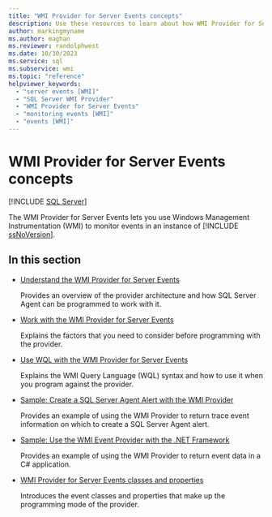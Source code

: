```yaml
---
title: "WMI Provider for Server Events concepts"
description: Use these resources to learn about how WMI Provider for Server Events uses Windows Management Instrumentation to monitor events in an instance of SQL Server.
author: markingmyname
ms.author: maghan
ms.reviewer: randolphwest
ms.date: 10/30/2023
ms.service: sql
ms.subservice: wmi
ms.topic: "reference"
helpviewer_keywords:
  - "server events [WMI]"
  - "SQL Server WMI Provider"
  - "WMI Provider for Server Events"
  - "monitoring events [WMI]"
  - "events [WMI]"
---
```

# WMI Provider for Server Events concepts

[!INCLUDE [SQL Server](../../includes/applies-to-version/sqlserver.md)]

The WMI Provider for Server Events lets you use Windows Management Instrumentation (WMI) to monitor events in an instance of [!INCLUDE [ssNoVersion](../../includes/ssnoversion-md.md)].

## In this section

- [Understand the WMI Provider for Server Events](understanding-the-wmi-provider-for-server-events.md)

  Provides an overview of the provider architecture and how SQL Server Agent can be programmed to work with it.

- [Work with the WMI Provider for Server Events](working-with-the-wmi-provider-for-server-events.md)

  Explains the factors that you need to consider before programming with the provider.

- [Use WQL with the WMI Provider for Server Events](using-wql-with-the-wmi-provider-for-server-events.md)

  Explains the WMI Query Language (WQL) syntax and how to use it when you program against the provider.

- [Sample: Create a SQL Server Agent Alert with the WMI Provider](sample-creating-a-sql-server-agent-alert-with-the-wmi-provider.md)

  Provides an example of using the WMI Provider to return trace event information on which to create a SQL Server Agent alert.

- [Sample: Use the WMI Event Provider with the .NET Framework](sample-using-the-wmi-event-provider-with-the-net-framework.md)

  Provides an example of using the WMI Provider to return event data in a C# application.

- [WMI Provider for Server Events classes and properties](wmi-provider-for-server-events-classes-and-properties.md)

  Introduces the event classes and properties that make up the programming mode of the provider.
